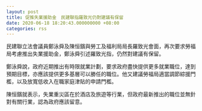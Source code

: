 ```yaml
---
layout: post
title: 促推失業援助金　民建聯指羅致光仍對建議有保留
date: 2020-06-18 18:20:43.000000000 +08:00
categories: rss
---
```


民建聯立法會議員鄭泳舜及陳恒鑌與勞工及福利局局長羅致光會面，再次要求勞福局考慮推出失業援助金，鄭泳舜引述羅致光指，仍然對建議有保留。

鄭泳舜說，政府近期推出有時限就業計劃，要求政府盡快提供更多就業職位，達到預期目標，亦應該提供更多基層可以勝任的職位。他又建議勞福局適當調節綜援門檻，以及放寬低收入在職家庭津貼的申請門檻。

陳恒鑌就表示，失業重災區在於酒店及旅遊等行業，但政府最新推出的職位並無針對有關行業，認為政府應該留意。

